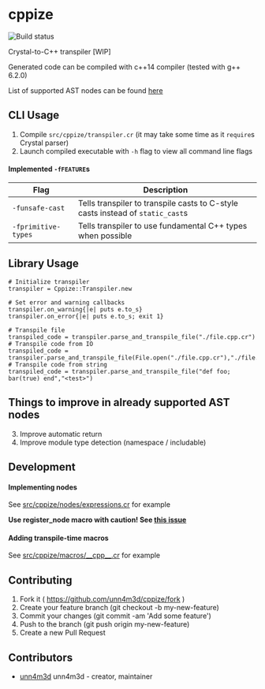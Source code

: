 # cppize

![Build status](https://travis-ci.org/unn4m3d/cppize.svg?branch=master)

Crystal-to-C++ transpiler [WIP]

Generated code can be compiled with c++14 compiler (tested with g++ 6.2.0)

List of supported AST nodes can be found [here](NODES.md)

## CLI Usage

1. Compile `src/cppize/transpiler.cr` (it may take some time as it `require`s Crystal parser)
2. Launch compiled executable with `-h` flag to view all command line flags

#### Implemented `-fFEATURE`s
Flag  | Description
------|---------------
`-funsafe-cast` | Tells transpiler to transpile casts to C-style casts instead of `static_cast`s
`-fprimitive-types` | Tells transpiler to use fundamental C++ types when possible

## Library Usage
```crystal
# Initialize transpiler
transpiler = Cppize::Transpiler.new

# Set error and warning callbacks
transpiler.on_warning{|e| puts e.to_s}
transpiler.on_error{|e| puts e.to_s; exit 1}

# Transpile file
transpiled_code = transpiler.parse_and_transpile_file("./file.cpp.cr")
# Transpile code from IO
transpiled_code = transpiler.parse_and_transpile_file(File.open("./file.cpp.cr"),"./file.cpp.cr")
# Transpile code from string
transpiled_code = transpiler.parse_and_transpile_file("def foo; bar(true) end","<test>")
```

## Things to improve in already supported AST nodes

3. Improve automatic return
4. Improve module type detection (namespace / includable)



## Development

#### Implementing nodes

See [src/cppize/nodes/expressions.cr](src/cppize/nodes/expressions.cr) for example

**Use register_node macro with caution! See [this issue](https://github.com/crystal-lang/crystal/issues/3523)**

#### Adding transpile-time macros

See [src/cppize/macros/\_\_cpp\_\_.cr](src/cppize/macros/__cpp__.cr) for example

## Contributing

1. Fork it ( https://github.com/unn4m3d/cppize/fork )
2. Create your feature branch (git checkout -b my-new-feature)
3. Commit your changes (git commit -am 'Add some feature')
4. Push to the branch (git push origin my-new-feature)
5. Create a new Pull Request

## Contributors

- [unn4m3d](https://github.com/unn4m3d) unn4m3d - creator, maintainer
